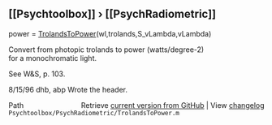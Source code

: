 ## [[Psychtoolbox]] &#8250; [[PsychRadiometric]]

power = [TrolandsToPower](TrolandsToPower)(wl,trolands,S\_vLambda,vLambda)  
  
Convert from photopic trolands to power (watts/degree-2)  
for a monochromatic light.  
  
See W&S, p. 103.  
  
8/15/96  dhb, abp  Wrote the header.  




<div class="code_header" style="text-align:right;">
  <span style="float:left;">Path&nbsp;&nbsp;</span> <span class="counter">Retrieve <a href=
  "https://raw.github.com/Psychtoolbox-3/Psychtoolbox-3/beta/Psychtoolbox/PsychRadiometric/TrolandsToPower.m">current version from GitHub</a> | View <a href=
  "https://github.com/Psychtoolbox-3/Psychtoolbox-3/commits/beta/Psychtoolbox/PsychRadiometric/TrolandsToPower.m">changelog</a></span>
</div>
<div class="code">
  <code>Psychtoolbox/PsychRadiometric/TrolandsToPower.m</code>
</div>

